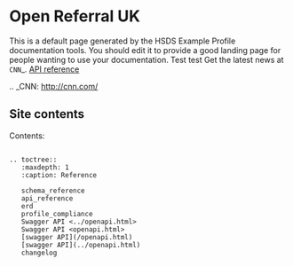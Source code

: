 Open Referral UK
=====

This is a default page generated by the HSDS Example Profile documentation tools. You should edit it to provide a good landing page for people wanting to use your documentation. Test test
Get the latest news at `CNN`_. [API reference](http://cnn.com/)

.. _CNN: http://cnn.com/
## Site contents

Contents:

```{eval-rst}

.. toctree::
   :maxdepth: 1
   :caption: Reference

   schema_reference
   api_reference
   erd
   profile_compliance
   Swagger API <../openapi.html>
   Swagger API <openapi.html>
   [swagger API](/openapi.html)
   [swagger API](../openapi.html)
   changelog

```

